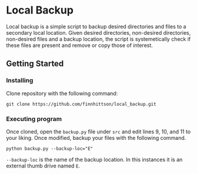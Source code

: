 # Local Backup

Local backup is a simple script to backup desired directories and files to a secondary local location. Given desired directories, non-desired directories, non-desired files and a backup location, the script is systemetically check if these files are present and remove or copy those of interest.

## Getting Started

### Installing

Clone repository with the following command:
```
git clone https://github.com/finnhittson/local_backup.git
```

### Executing program

Once cloned, open the `backup.py` file under `src` and edit lines 9, 10, and 11 to your liking. Once modified, backup your files with the following command.
```
python backup.py --backup-loc="E"
```
`--backup-loc` is the name of the backup location. In this instances it is an external thumb drive named `E`.

